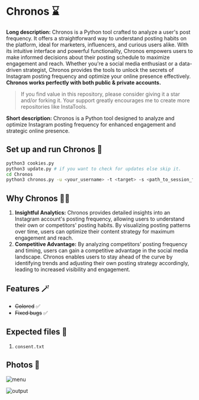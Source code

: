 # Chronos ⌛

**Long description:** Chronos is a Python tool crafted to analyze a user's post frequency. It offers a straightforward way to understand posting habits on the platform, ideal for marketers, influencers, and curious users alike. With its intuitive interface and powerful functionality, Chronos empowers users to make informed decisions about their posting schedule to maximize engagement and reach. Whether you're a social media enthusiast or a data-driven strategist, Chronos provides the tools to unlock the secrets of Instagram posting frequency and optimize your online presence effectively. **Chronos works perfectly with both public & private accounts.**

> If you find value in this repository, please consider giving it a star and/or forking it. Your support greatly encourages me to create more repositories like InstaTools.

**Short description:** Chronos is a Python tool designed to analyze and optimize Instagram posting frequency for enhanced engagement and strategic online presence.

## Set up and run Chronos 🚀

```bash
python3 cookies.py
python3 update.py # if you want to check for updates else skip it.
cd Chronos
python3 chronos.py -u <your_username> -t <target> -s <path_to_session_file>
```

## Why Chronos 😶‍🌫️

1. **Insightful Analytics:** Chronos provides detailed insights into an Instagram account's posting frequency, allowing users to understand their own or competitors' posting habits. By visualizing posting patterns over time, users can optimize their content strategy for maximum engagement and reach.
2. **Competitive Advantage:** By analyzing competitors' posting frequency and timing, users can gain a competitive advantage in the social media landscape. Chronos enables users to stay ahead of the curve by identifying trends and adjusting their own posting strategy accordingly, leading to increased visibility and engagement.

## Features 🪄

- ~~Colored~~ ✅
- ~~Fixed bugs~~ ✅

## Expected files 📂

1) `consent.txt`

## Photos 📸

![menu](https://github.com/new92/InstaTools/assets/94779840/8261999d-152a-4be0-88d1-df01243083ce)

![output](https://github.com/new92/InstaTools/assets/94779840/86c27637-5f25-4a30-aff7-2302116d2f09)
